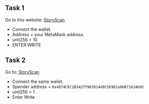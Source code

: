 
## Task 1
Go to this website: [StoryScan](https://testnet.storyscan.xyz/address/0x91f6F05B08c16769d3c85867548615d270C42fC7?tab=write_contract#40c10f19)
- Connect the wallet.
- Address = your MetaMask address.
- unit256 = 10
- ENTER WRITE

##  Task 2
Go to: [StoryScan](https://testnet.storyscan.xyz/address/0x91f6F05B08c16769d3c85867548615d270C42fC7?tab=write_contract#095ea7b3)
- Connect the same wallet.
- Spender address = `0x4074CEC2B3427f983D14d0C5E962a06B7162Ab92`
- unit256 = 1
- Enter Write

